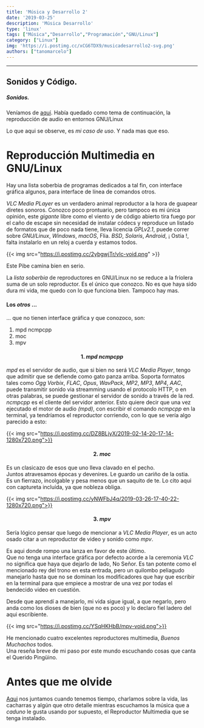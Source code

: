 ```yaml
---
title: 'Música y Desarrollo 2'
date: '2019-03-25'
description: 'Música Desarrollo'
type: 'linux'
tags: ["Música","Desarrollo","Programación","GNU/Linux"]
category: ["Linux"]
img: 'https://i.postimg.cc/xCG6TDX9/musicadesarrollo2-svg.png'
authors: ["tanomarcelo"]
---
```

_________________________________________________________________________
## Sonidos y Código.
##### Sonidos.

Veníamos de [aquí](https://patojad.tk/linux/musicadesarrollo/).
Había quedado como tema de continuación, la reproducción de audio en entornos GNU/Linux

Lo que aqui se observe, es *mi caso de uso*. Y nada mas que eso.

Reproducción Multimedia en GNU/Linux
=====================================
Hay una lista soberbia de programas dedicados a tal fin, con interface gráfica algunos, para interface de línea de comandos otros.

*VLC Media PLayer* es un verdadero animal reproductor a la hora de guapear diretes sonoros. Conozco poco prontuario, pero tampoco es mi única opinión, este *gigante* libre como el viento y de código abierto tira fuego por el caño de escape sin necesidad de instalar códecs y reproduce un listado de formatos que de poco nada tiene, lleva licencia *GPLv2.1*, puede correr sobre *GNU/Linux*, *Windows*, *macOS*, Flia. *BSD*, *Solaris*, *Android*, ¡ Ostia !, falta instalarlo en un reloj a cuerda y estamos todos.

{{< img src="https://i.postimg.cc/2ybgwjTr/vlc-void.png" >}}

Este Pibe camina bien en serio.

La *lista soberbia* de reproductores en GNU/Linux no se reduce a la friolera suma de un solo reproductor. Es el único que conozco.
No es que haya sido dura mi vida, me quedo con lo que funciona bien. Tampoco hay mas.

#### Los *otros* ...
... que no tienen interface gráfica y que conozoco, son:

>
1. mpd ncmpcpp
2. moc
3. mpv
>

#### <p style="text-align: center;"> 1. *mpd ncmpcpp*</p>
*mpd* es el servidor de audio, que si bien no será *VLC Media Player*, tengo que admitir que se defiende como gato panza arriba. Soporta formatos tales como *Ogg Vorbix*, *FLAC*, *Opus*, *WavPack*, *MP2*, *MP3*, *MP4*, *AAC*, puede transmitir sonido via streamming usando el protocolo HTTP, o en otras palabras, se puede gestionar el servidor de sonido a través de la red. <br> *ncmpcpp* es el cliente del servidor anterior. Esto quiere decir que una vez ejecutado el motor de audio *(mpd)*, con escribir el comando *ncmpcpp* en la terminal, ya tendríamos el reproductor corriendo, con lo que se vería algo parecido a esto:

{{< img src="https://i.postimg.cc/DZ8BLjyX/2019-02-14-20-17-14-1280x720.png">}}

#### <p style="text-align: center;"> 2. *moc*</p>
Es un clasicazo de esos que uno lleva clavado en el pecho. <br>Juntos atravesamos épocas y devenires. Le guardo un cariño de la ostia. <br>Es un fierrazo, incolgable y pesa menos que un saquito de te. Lo cito aqui con captureta incluída, ya que nobleza obliga.

{{< img src="https://i.postimg.cc/yNWFbJ4q/2019-03-26-17-40-22-1280x720.png">}}

#### <p style="text-align: center;"> 3. *mpv*</p>

Sería lógico pensar que luego de mencionar a *VLC Media Player*, es un acto osado citar a un reproductor de video y sonido como *mpv*.

Es aqui donde rompo una lanza en favor de este último. <br>
Que no tenga una interface gráfica por defecto acorde a la ceremonia *VLC* no significa que haya que dejarlo de lado, No Señor. Es tan potente como el mencionado rey del trono en esta entrada, pero un quilombo peliagudo manejarlo hasta que no se dominan los modificadores que hay que escribir en la terminal para que empiece a mostrar de una vez por todas el bendecido video en cuestión.

Desde que aprendí a manejarlo, mi vida sigue igual, a que negarlo, pero anda como los dioses de bien (que no es poco) y lo declaro fiel ladero del aqui escribiente.

{{< img src="https://i.postimg.cc/YSqHKHbB/mpv-void.png">}}

He mencionado cuatro excelentes reproductores multimedia, *Buenos Muchachos* todos.<br>
Una reseña breve de mi paso por este mundo escuchando cosas que canta el Querido Pingüino.

Antes que me olvide
==================

[Aqui](https://t.me/comunidadsoftwarelibre) nos juntamos cuando tenemos tiempo, charlamos sobre la vida, las cacharras y algún que otro detalle mientras escuchamos la música que a *caduno* le gusta usando por supuesto, el Reproductor Multimedia que se tenga instalado.
